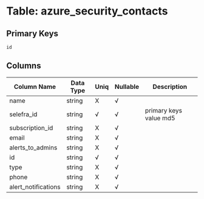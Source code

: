 # Table: azure_security_contacts

## Primary Keys 

```
id
```


## Columns 

|  Column Name   |  Data Type  | Uniq | Nullable | Description | 
|  ----  | ----  | ----  | ----  | ---- | 
| name | string | X | √ |  | 
| selefra_id | string | √ | √ | primary keys value md5 | 
| subscription_id | string | X | √ |  | 
| email | string | X | √ |  | 
| alerts_to_admins | string | X | √ |  | 
| id | string | √ | √ |  | 
| type | string | X | √ |  | 
| phone | string | X | √ |  | 
| alert_notifications | string | X | √ |  | 


